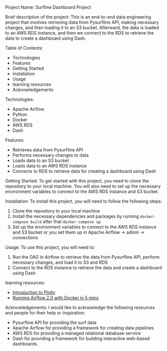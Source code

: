 Project Name: Surfline Dashboard Project

Brief description of the project: 
This is an end-to-end data engineering project that involves retrieving data from Pysurfline API, making necessary changes, and then loading it to an S3 bucket. Afterward, the data is loaded to an AWS RDS instance, and then we connect to the RDS to retrieve the data to create a dashboard using Dash.

Table of Contents: 
- Technologies 
- Features 
- Getting Started 
- Installation 
- Usage 
- learning resources
- Acknowledgements 

Technologies: 
- Apache Airflow 
- Python 
- Docker 
- AWS RDS 
- Dash 

Features: 
- Retrieves data from Pysurfline API
- Performs necessary changes to data
- Loads data to an S3 bucket 
- Loads data to an AWS RDS instance 
- Connects to RDS to retrieve data for creating a dashboard using Dash 

Getting Started: 
To get started with this project, you need to clone the repository to your local machine. You will also need to set up the necessary environment variables to connect to the AWS RDS instance and S3 bucket. 

Installation: 
To install this project, you will need to follow the following steps:
1. Clone the repository to your local machine
2. Install the necessary dependencies and packages by running `docker-compose build` after that `docker-compose up`
3. Set up the environment variables to connect to the AWS RDS instance and S3 bucket or you set them up in Apache Airflow -> admin -> connections

Usage: 
To use this project, you will need to:
1. Run the DAG in Airflow to retrieve the data from Pysurfline API, perform necessary changes, and load it to S3 and RDS
2. Connect to the RDS instance to retrieve the data and create a dashboard using Dash 




learning resources:
- <a href ="https://www.youtube.com/watch?v=hSPmj7mK6ng">Introduction to Plotly</a>
- <a href= "https://www.youtube.com/watch?v=aTaytcxy2Ck"> Running Airflow 2.0 with Docker in 5 mins</a>

Acknowledgements: 
I would like to acknowledge the following resources and people for their help or inspiration:
- Pysurfline API for providing the surf data
- Apache Airflow for providing a framework for creating data pipelines
- AWS RDS for providing a managed relational database service
- Dash for providing a framework for building interactive web-based dashboards.
